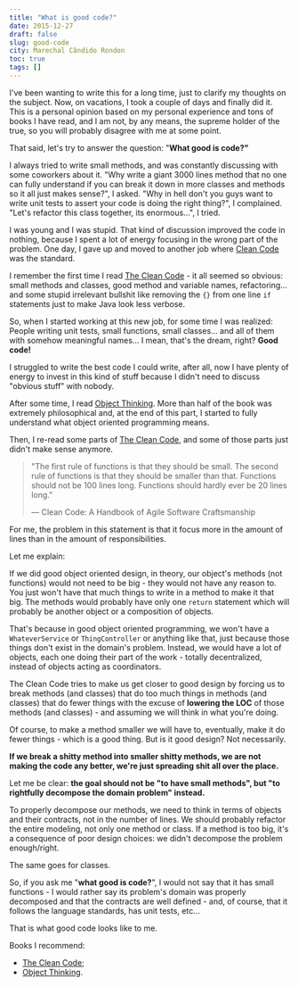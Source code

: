 ```yaml
---
title: "What is good code?"
date: 2015-12-27
draft: false
slug: good-code
city: Marechal Cândido Rondon
toc: true
tags: []
---
```


I've been wanting to write this for a long time, just to clarify my thoughts on the subject. Now, on vacations, I took a couple of days and finally did it. This is a personal opinion based on my personal experience and tons of books I have read, and I am not, by any means, the supreme holder of the true, so you will probably disagree with me at some point.

That said, let's try to answer the question: "**What good is code?"**

I always tried to write small methods, and was constantly discussing with some coworkers about it. "Why write a giant 3000 lines method that no one can fully understand if you can break it down in more  classes and methods so it all just makes sense?", I asked. "Why in hell don't you guys want to write unit tests to assert your code is doing the right thing?", I complained. "Let's refactor this class together, its
enormous...", I tried.

I was young and I was stupid. That kind of discussion improved the code in nothing, because I spent a lot of energy focusing in the wrong part of the problem. One day, I gave up and moved to another job where [Clean Code](http://amzn.to/1O6J19h) was the standard.

I remember the first time I read [The Clean Code](http://amzn.to/1O6J19h) - it all seemed so obvious: small methods and classes, good method and variable names, refactoring... and some stupid irrelevant bullshit like removing the `{}` from one line `if` statements just to make Java look less verbose.

So, when I started working at this new job, for some time I was realized: People writing unit tests, small functions, small classes... and all of them with somehow meaningful names... I mean, that's the dream, right? **Good code!**

I struggled to write the best code I could write, after all, now I have plenty of energy to invest in this kind of stuff because I didn't need to discuss "obvious stuff" with nobody.

After some time, I read [Object Thinking](http://amzn.to/1Yuyf3h). More than half of the book was extremely philosophical and, at the end of this part, I started to fully understand what object oriented programming means.

Then, I re-read some parts of [The Clean Code](http://amzn.to/1O6J19h), and some of those parts just didn't make sense anymore.

> "The first rule of functions is that they should be small. The second
>  rule of functions is that they should be smaller than that. Functions 
> should not be 100 lines long. Functions should hardly ever be 20 lines 
> long."
> 
> — Clean Code: A Handbook of Agile Software Craftsmanship

For me, the problem in this statement is that it focus more in the amount of lines than in the amount of responsibilities.

Let me explain:

If we did good object oriented design, in theory, our object's methods (not functions) would not need to be big - they would not have any reason to. You just won't have that much things to write in a method to make it that big. The methods would probably have only one `return` statement which will probably be another object or a composition of objects.

That's because in good object oriented programming, we won't have a `WhateverService` or `ThingController` or anything like that, just because those things don't exist in the domain's problem. Instead, we would have a lot of objects, each one doing their part of the work - totally decentralized, instead of objects acting as coordinators.

The Clean Code tries to make us get closer to good design by forcing us to break methods (and classes) that do too much things in methods (and classes) that do fewer things with the excuse of **lowering the LOC** of those methods (and classes) - and assuming we will think in what you're doing.

Of course, to make a method smaller we will have to, eventually, make it do fewer things - which is a good thing. But is it good design? Not necessarily.

**If we break a shitty method into smaller shitty methods, we are not making the code any better, we're just spreading shit all over the place.**

Let me be clear: **the goal should not be "to have small methods", but "to rightfully decompose the domain problem" instead.**

To properly decompose our methods, we need to think in terms of objects and their contracts, not in the number of lines. We should probably refactor the entire modeling, not only one method or class. If a method is too big, it's a consequence of poor design choices: we didn't decompose the problem enough/right.

The same goes for classes.

So, if you ask me "**what good is code?**", I would not say that it has small functions - I would rather say its problem's domain was properly decomposed and that the contracts are well defined - and, of course, that it follows the language standards, has unit tests, etc...

That is what good code looks like to me.

<!--more-->

Books I recommend:

- [The Clean Code](http://amzn.to/1O6J19h);
- [Object Thinking](http://amzn.to/1Yuyf3h).
